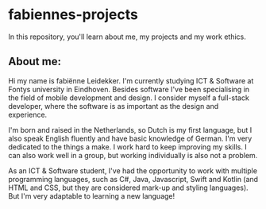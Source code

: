 # fabiennes-projects
In this repository, you'll learn about me, my projects and my work ethics.

## About me:
Hi my name is fabiënne Leidekker. I'm currently studying ICT & Software at Fontys university in Eindhoven. Besides software I've been specialising in the field of mobile development and design.
I consider myself a full-stack developer, where the software is as important as the design and experience.

I'm born and raised in the Netherlands, so Dutch is my first language, but I also speak English fluently and have basic knowledge of German. I'm very dedicated to the things a make. I work hard to keep improving my skills. I can also work well in a group, but working individually is also not a problem.

As an ICT & Software student, I've had the opportunity to work with multiple programming languages, such as C#, Java, Javascript, Swift and Kotlin (and HTML and CSS, but they are considered mark-up and styling languages). But I'm very adaptable to learning a new language!
